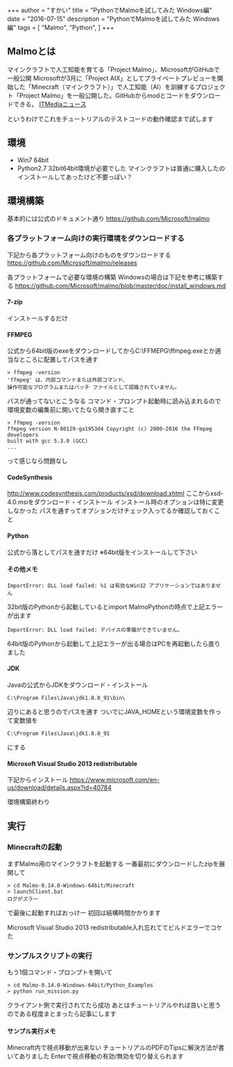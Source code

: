 +++
author = "すかい"
title = "PythonでMalmoを試してみた Windows編"
date = "2016-07-15"
description = "PythonでMalmoを試してみた Windows編"
tags = [
    "Malmo",
    "Python",
]
+++

## Malmoとは

マインクラフトで人工知能を育てる「Project Malmo」、MicrosoftがGitHubで一般公開
Microsoftが3月に「Project AIX」としてプライベートプレビューを開始した「Minecraft（マインクラフト）」で人工知能（AI）を訓練するプロジェクト「Project Malmo」を一般公開した。GitHubからmodとコードをダウンロードできる。
[ITMediaニュース](http://www.itmedia.co.jp/news/articles/1607/10/news022.html)

というわけでこれをチュートリアルのテストコードの動作確認まで試します

## 環境

- Win7 64bit
- Python2.7 32bit64bit環境が必要でした
  マインクラフトは普通に購入したのインストールしてあったけど不要っぽい？

## 環境構築

基本的には公式のドキュメント通り
https://github.com/Microsoft/malmo

### 各プラットフォーム向けの実行環境をダウンロードする

下記から各プラットフォーム向けのものをダウンロードする
https://github.com/Microsoft/malmo/releases

各プラットフォームで必要な環境の構築
Windowsの場合は下記を参考に構築する
https://github.com/Microsoft/malmo/blob/master/doc/install_windows.md

#### 7-zip

インストールするだけ

#### FFMPEG

公式から64bit版のexeをダウンロードしてからC:\FFMEPG\ffmpeg.exeとか適当なところに配置してパスを通す

```
> ffmpeg -version
'ffmpeg' は、内部コマンドまたは外部コマンド、
操作可能なプログラムまたはバッチ ファイルとして認識されていません。
```

パスが通ってないとこうなる
コマンド・プロンプト起動時に読み込まれるので環境変数の編集前に開いてたなら開き直すこと

```
> ffmpeg -version
ffmpeg version N-80129-ga1953d4 Copyright (c) 2000-2016 the FFmpeg developers
built with gcc 5.3.0 (GCC)
...
```

って感じなら問題なし

#### CodeSynthesis

http://www.codesynthesis.com/products/xsd/download.xhtml
ここからxsd-4.0.msiをダウンロード・インストール
インストール時のオプションは特に変更しなかった
パスを通すってオプションだけチェック入ってるか確認しておくこと

#### Python

公式から落としてパスを通すだけ
※64bit版をインストールして下さい

#### その他メモ

```
ImportError: DLL load failed: %1 は有効なWin32 アプリケーションではありません
```

32bit版のPythonから起動しているとimport MalmoPythonの時点で上記エラーが出ます

```
ImportError: DLL load failed: デバイスの準備ができていません。
```

64bit版のPythonから起動して上記エラーが出る場合はPCを再起動したら直りました

#### JDK

Javaの公式からJDKをダウンロード・インストール

```
C:\Program Files\Java\jdk1.8.0_91\bin\
```

辺りにあると思うのでパスを通す
ついでにJAVA_HOMEという環境変数を作って変数値を

```
C:\Program Files\Java\jdk1.8.0_91
```

にする

#### Microsoft Visual Studio 2013 redistributable

下記からインストール
https://www.microsoft.com/en-us/download/details.aspx?id=40784

環境構築終わり

## 実行

### Minecraftの起動

まずMalmo用のマインクラフトを起動する
一番最初にダウンロードしたzipを展開して

```
> cd Malmo-0.14.0-Windows-64bit/Minecraft
> launchClient.bat
ログがズラー
```

で最後に起動すればおっけー
初回は結構時間かかります

Microsoft Visual Studio 2013 redistributable入れ忘れててビルドエラーでコケた

### サンプルスクリプトの実行

もう1個コマンド・プロンプトを開いて

```
> cd Malmo-0.14.0-Windows-64bit/Python_Examples
> python run_mission.py
```

クライアント側で実行されてたら成功
あとはチュートリアルやれば良いと思うのである程度まとまったら記事にします

#### サンプル実行メモ

Minecraft内で視点移動が出来ない
チュートリアルのPDFのTipsに解決方法が書いてありました
Enterで視点移動の有効/無効を切り替えられます

